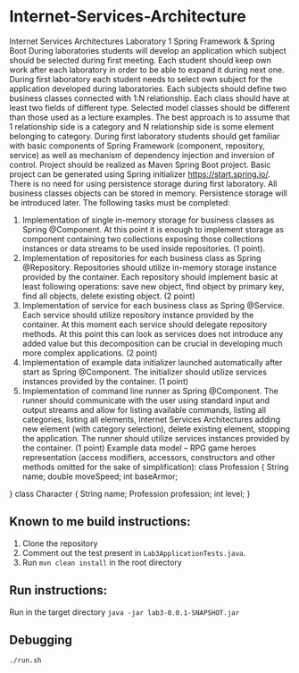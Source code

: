 # Internet-Services-Architecture

Internet Services
Architectures
Laboratory 1
Spring Framework & Spring Boot
During laboratories students will develop an application which subject should be selected
during first meeting. Each student should keep own work after each laboratory in order to
be able to expand it during next one.
During first laboratory each student needs to select own subject for the application
developed during laboratories. Each subjects should define two business classes
connected with 1:N relationship. Each class should have at least two fields of different
type. Selected model classes should be different than those used as a lecture examples.
The best approach is to assume that 1 relationship side is a category and N relationship
side is some element belonging to category.
During first laboratory students should get familiar with basic components of Spring
Framework (component, repository, service) as well as mechanism of dependency
injection and inversion of control. Project should be realized as Maven Spring Boot project.
Basic project can be generated using Spring initializer https://start.spring.io/.
There is no need for using persistence storage during first laboratory. All business classes
objects can be stored in memory. Persistence storage will be introduced later.
The following tasks must be completed:

1. Implementation of single in-memory storage for business classes as Spring
   @Component. At this point it is enough to implement storage as component
   containing two collections exposing those collections instances or data streams to
   be used inside repositories. (1 point).
2. Implementation of repositories for each business class as Spring @Repository.
   Repositories should utilize in-memory storage instance provided by the container.
   Each repository should implement basic at least following operations: save new
   object, find object by primary key, find all objects, delete existing object. (2 point)
3. Implementation of service for each business class as Spring @Service. Each
   service should utilize repository instance provided by the container. At this moment
   each service should delegate repository methods. At this point this can look as
   services does not introduce any added value but this decomposition can be crucial
   in developing much more complex applications. (2 point)
4. Implementation of example data initializer launched automatically after start as
   Spring @Component. The initializer should utilize services instances provided by
   the container. (1 point)
5. Implementation of command line runner as Spring @Component. The runner
   should communicate with the user using standard input and output streams and
   allow for listing available commands, listing all categories, listing all elements,
   Internet Services
   Architectures
   adding new element (with category selection), delete existing element, stopping the
   application. The runner should utilize services instances provided by the container.
   (1 point)
   Example data model – RPG game heroes representation (access modifiers, accessors,
   constructors and other methods omitted for the sake of simplification):
   class Profession {
   String name;
   double moveSpeed;
   int baseArmor;

}
class Character {
String name;
Profession profession;
int level;
}

## Known to me build instructions:

1. Clone the repository
2. Comment out the test present in `Lab3ApplicationTests.java`.
3. Run `mvn clean install` in the root directory

## Run instructions:

Run in the target directory `java -jar lab3-0.0.1-SNAPSHOT.jar`

## Debugging

`./run.sh`
